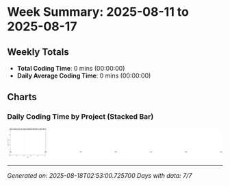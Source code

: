 # Week Summary: 2025-08-11 to 2025-08-17

## Weekly Totals
- **Total Coding Time**: 0 mins (00:00:00)
- **Daily Average Coding Time**: 0 mins (00:00:00)

## Charts

### Daily Coding Time by Project (Stacked Bar)
![Daily Coding Time by Project](/charts/daily_stacked_bar_weekly_2025-08-11_2025-08-17.png)

---
*Generated on: 2025-08-18T02:53:00.725700*
*Days with data: 7/7*
